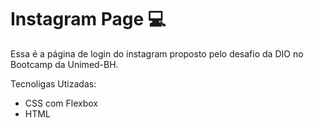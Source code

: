 # Instagram Page 💻

Essa é a página de login do instagram proposto pelo desafio da DIO no Bootcamp da Unimed-BH.

Tecnoligas Utizadas:

- CSS com Flexbox
- HTML
